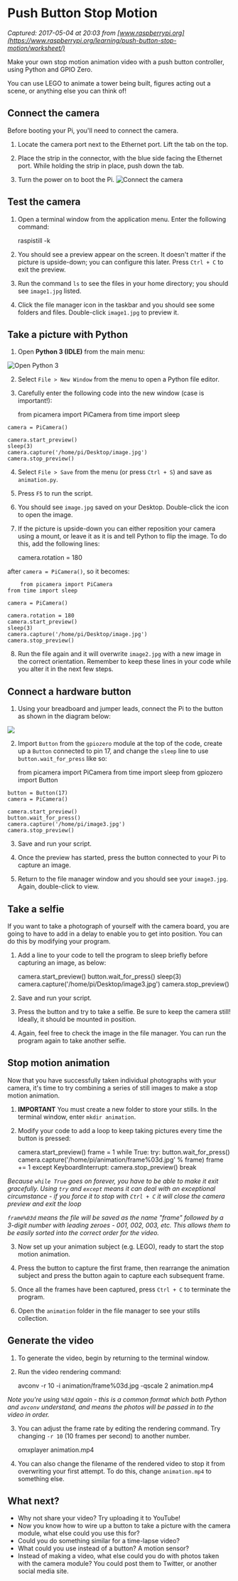 # Push Button Stop Motion

_Captured: 2017-05-04 at 20:03 from [www.raspberrypi.org](https://www.raspberrypi.org/learning/push-button-stop-motion/worksheet/)_

Make your own stop motion animation video with a push button controller, using Python and GPIO Zero.

You can use LEGO to animate a tower being built, figures acting out a scene, or anything else you can think of!

## Connect the camera

Before booting your Pi, you'll need to connect the camera.

  1. Locate the camera port next to the Ethernet port. Lift the tab on the top.

  2. Place the strip in the connector, with the blue side facing the Ethernet port. While holding the strip in place, push down the tab.

  3. Turn the power on to boot the Pi.
![Connect the camera](https://www.raspberrypi.org/learning/push-button-stop-motion/images/connect-camera.jpg)

## Test the camera

  1. Open a terminal window from the application menu. Enter the following command:
    
        raspistill -k

  2. You should see a preview appear on the screen. It doesn't matter if the picture is upside-down; you can configure this later. Press `Ctrl + C` to exit the preview.

  3. Run the command `ls` to see the files in your home directory; you should see `image1.jpg` listed.

  4. Click the file manager icon in the taskbar and you should see some folders and files. Double-click `image1.jpg` to preview it.

## Take a picture with Python

  1. Open **Python 3 (IDLE)** from the main menu:

![Open Python 3](https://www.raspberrypi.org/learning/push-button-stop-motion/images/python3-app-menu.png)

  2. Select `File > New Window` from the menu to open a Python file editor.

  3. Carefully enter the following code into the new window (case is important!):
    
        from picamera import PiCamera
    from time import sleep
    
    camera = PiCamera()
    
    camera.start_preview()
    sleep(3)
    camera.capture('/home/pi/Desktop/image.jpg')
    camera.stop_preview()

  4. Select `File > Save` from the menu (or press `Ctrl + S`) and save as `animation.py`.

  5. Press `F5` to run the script.

  6. You should see `image.jpg` saved on your Desktop. Double-click the icon to open the image.

  7. If the picture is upside-down you can either reposition your camera using a mount, or leave it as it is and tell Python to flip the image. To do this, add the following lines:
    
        camera.rotation = 180

after `camera = PiCamera()`, so it becomes:
    
        from picamera import PiCamera
    from time import sleep
    
    camera = PiCamera()
    
    camera.rotation = 180
    camera.start_preview()
    sleep(3)
    camera.capture('/home/pi/Desktop/image.jpg')
    camera.stop_preview()

  8. Run the file again and it will overwrite `image2.jpg` with a new image in the correct orientation. Remember to keep these lines in your code while you alter it in the next few steps.

## Connect a hardware button

  1. Using your breadboard and jumper leads, connect the Pi to the button as shown in the diagram below:

![](https://www.raspberrypi.org/learning/push-button-stop-motion/images/picamera-gpio-setup.png)

  2. Import `Button` from the `gpiozero` module at the top of the code, create up a `Button` connected to pin 17, and change the `sleep` line to use `button.wait_for_press` like so:
    
        from picamera import PiCamera
    from time import sleep
    from gpiozero import Button
    
    button = Button(17)
    camera = PiCamera()
    
    camera.start_preview()
    button.wait_for_press()
    camera.capture('/home/pi/image3.jpg')
    camera.stop_preview()

  3. Save and run your script.

  4. Once the preview has started, press the button connected to your Pi to capture an image.

  5. Return to the file manager window and you should see your `image3.jpg`. Again, double-click to view.

## Take a selfie

If you want to take a photograph of yourself with the camera board, you are going to have to add in a delay to enable you to get into position. You can do this by modifying your program.

  1. Add a line to your code to tell the program to sleep briefly before capturing an image, as below:
    
        camera.start_preview()
    button.wait_for_press()
    sleep(3)
    camera.capture('/home/pi/Desktop/image3.jpg')
    camera.stop_preview()

  2. Save and run your script.

  3. Press the button and try to take a selfie. Be sure to keep the camera still! Ideally, it should be mounted in position.

  4. Again, feel free to check the image in the file manager. You can run the program again to take another selfie.

## Stop motion animation

Now that you have successfully taken individual photographs with your camera, it's time to try combining a series of still images to make a stop motion animation.

  1. **IMPORTANT** You must create a new folder to store your stills. In the terminal window, enter `mkdir animation`.

  2. Modify your code to add a loop to keep taking pictures every time the button is pressed:
    
        camera.start_preview()
    frame = 1
    while True: 
        try:
            button.wait_for_press()
            camera.capture('/home/pi/animation/frame%03d.jpg' % frame)
            frame += 1
        except KeyboardInterrupt:
            camera.stop_preview()
            break

_Because `while True` goes on forever, you have to be able to make it exit gracefully. Using `try` and `except` means it can deal with an exceptional circumstance - if you force it to stop with `Ctrl + C` it will close the camera preview and exit the loop_

_`frame%03d` means the file will be saved as the name "frame" followed by a 3-digit number with leading zeroes - 001, 002, 003, etc. This allows them to be easily sorted into the correct order for the video._

  3. Now set up your animation subject (e.g. LEGO), ready to start the stop motion animation.

  4. Press the button to capture the first frame, then rearrange the animation subject and press the button again to capture each subsequent frame.

  5. Once all the frames have been captured, press `Ctrl + C` to terminate the program.

  6. Open the `animation` folder in the file manager to see your stills collection.

## Generate the video

  1. To generate the video, begin by returning to the terminal window.

  2. Run the video rendering command:
    
        avconv -r 10 -i animation/frame%03d.jpg -qscale 2 animation.mp4

_Note you're using `%03d` again - this is a common format which both Python and `avconv` understand, and means the photos will be passed in to the video in order._

  3. You can adjust the frame rate by editing the rendering command. Try changing `-r 10` (10 frames per second) to another number.
    
        omxplayer animation.mp4

  4. You can also change the filename of the rendered video to stop it from overwriting your first attempt. To do this, change `animation.mp4` to something else.

## What next?

  * Why not share your video? Try uploading it to YouTube!
  * Now you know how to wire up a button to take a picture with the camera module, what else could you use this for?
  * Could you do something similar for a time-lapse video?
  * What could you use instead of a button? A motion sensor?
  * Instead of making a video, what else could you do with photos taken with the camera module? You could post them to Twitter, or another social media site.
